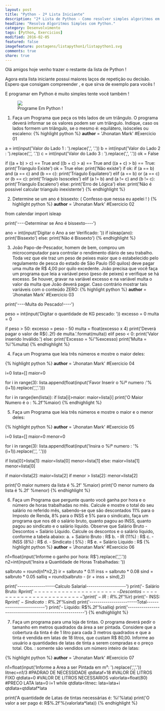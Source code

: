```yaml
---
layout: post
title: "Python - 2ª Lista Iniciante"
description: "2ª Lista de Python - Como resolver simples algoritmos em Python."
headline: "Resolva Algoritmos Simples com Python."
category: Desenvolvimento
tags: [Python, Exercicios]
modified: 2016-02-05
featured: false
imagefeature: postagens/listapython1/listapython1.svg
comments: true
share: true
---
```


Olá amigos hoje venho trazer o restante da lista de Python !

Agora esta lista iniciante possui maiores laços de repetição ou decisão.
Espero que consigam compreender , e que sirva de exemplo para vocês !

E programar em Python é muito simples tente você também !

<figure>
	<img src="{{ site.url }}/images/listapython1/snakepython.png">
	<figcaption><a data-toggle="tooltip" title="Python é Fácil até para Zumbis!">Programe Em Python !</a></figcaption>
</figure>

1) Faça um Programa que peça os três lados de um triângulo. O programa deverá informar se os valores podem ser um triângulo. Indique, caso os lados formem um triângulo, se o mesmo é: equilátero, isósceles ou escaleno:
{% highlight python %}
__author__ = 'Jhonatan Mark'
#Exercicio 01

a = int(input('Valor do Lado 1 : ').replace(',', '.'))
b = int(input('Valor do Lado 2 : ').replace(',', '.'))
c = int(input('Valor do Lado 3 : ').replace(',', '.'))
ok = False

if ((a + b) > c) == True and ((b + c) > a) == True and ((a + c) > b) == True:
    print('Triangulo Existe')
    ok = True
else:
    print('Não existe')
if ok:
    if (a == b) and (a == c) and (b == c):
        print('Triagulo Equilatero')
    elif (a == b) or (a == c) or (b == c):
        print('Triagulo Isosceles')
    elif (a != b) and (a != c) and (b != c):
        print('Triangulo Escaleno')
    else:
        print('Erro de Lógica')
else:
    print('Não é possivel calcular triangulo inexistente')
{% endhighlight %}

2) Determine se um ano é bissexto: ( Confesso que nessa eu apelei ! )
{% highlight python %}
__author__ = 'Jhonatan Mark'
#Exercicio 02

from calendar import isleap

print('----Determinar se Ano é bissexto----')

ano = int(input('Digitar o Ano a ser Verificado: '))
if isleap(ano):
    print('Bissexto')
else:
    print('Não é Bissexto')
{% endhighlight %}

3) João Papo-de-Pescador, homem de bem, comprou um microcomputador para controlar o rendimento diário de seu trabalho. Toda vez que ele traz um peso de peixes maior que o estabelecido pelo regulamento de pesca do estado de São Paulo (50 quilos) deve pagar uma multa de R$ 4,00 por quilo excedente. João precisa que você faça um programa que leia a variável peso (peso de peixes) e verifique se há excesso. Se houver, gravar na variável excesso e na variável multa o valor da multa que João deverá pagar. Caso contrário mostrar tais variáveis com o conteúdo ZERO:
{% highlight python %}
__author__ = 'Jhonatan Mark'
#Exercicio 03

print('----Multa do Pescado!----')

peso = int(input('Digitar o quantidade de KG pescado: '))
excesso = 0
multa = 0

if peso > 50:
    excesso = peso - 50
    multa = float(excesso x 4)
    print('Deverá pagar o valor de R${:.2f} de multa.'.format(multa))
elif peso < 0:
    print('Valor inserido Inválido.')
else:
    print('Excesso = %i'%excesso)
    print('Multa = %i'%multa)
{% endhighlight %}

4) Faça um Programa que leia três números e mostre o maior deles:

{% highlight python %}
__author__ = 'Jhonatan Mark'
#Exercicio 04

i=0
lista=[]
maior=0

for i in range(3):
    lista.append(float(input('Favor Inserir o %iº numero :'%(i+1)).replace(',','.')))

for i in range(len(lista)):
    if lista[i]>maior:
        maior=lista[i]
print('O Maior Numero é o : %.2f'%maior)
{% endhighlight %}

5) Faça um Programa que leia três números e mostre o maior e o menor deles:

{% highlight python %}
__author__ = 'Jhonatan Mark'
#Exercicio 05

i=0
lista=[]
maior=0
menor=0

for i in range(3):
    lista.append(float(input('Insira o %iº numero : '%(i+1)).replace(',', '.')))

if lista[0]>lista[1]:
    maior=lista[0]
    menor=lista[1]
else:
    maior=lista[1]
    menor=lista[0]

if maior<lista[2]:
    maior=lista[2]
if menor > lista[2]:
    menor=lista[2]

print('O maior numero da lista é %.2f' %maior)
print('O menor numero da lista é %.2f' %menor)
{% endhighlight %}

6) Faça um Programa que pergunte quanto você ganha por hora e o número de horas trabalhadas no mês. Calcule e mostre o total do seu salário no referido mês, sabendo-se que são descontados 11% para o Imposto de Renda, 8% para o INSS e 5% para o sindicato, faça um programa que nos dê o salário bruto, quanto pagou ao INSS, quanto pagou ao sindicato e o salário líquido. Observe que Salário Bruto - Descontos = Salário Líquido. Calcule os descontos e o salário líquido, conforme a tabela abaixo: a. + Salário Bruto : R$ b. - IR (11%) : R$ c. - INSS (8%) : R$ d. - Sindicato ( 5%) : R$ e. = Salário Liquido : R$
{% highlight python %}
__author__ = 'Jhonatan Mark'
#Exercicio 06

n1=float(input('Informe o ganho por hora: R$').replace(',','.'))
n2=int(input('Insira a Quantidade de Horas Trabalhadas: '))

salbruto = round(n1*n2,2)
ir = salbruto * 0.11
inss = salbruto * 0.08
sind = salbruto * 0.05
salliq = round(salbruto - (ir + inss + sind),2)

print('-------------------Calculo Salarial--------------------')
print('- Salário Bruto: R$%.2f'%salbruto)
print('----------------------Descontos------------------------')
print('- IR: R$%.2f'%ir)
print('- INSS: R$%.2f'%inss)
print('- Sindicato: R$%.2f'%sind)
print('------------------------Total--------------------------')
print('- Liquido: R$%.2f'%salliq)
print('--------------------------------------------------------')
{% endhighlight %}

7) Faça um programa para uma loja de tintas. O programa deverá pedir o tamanho em metros quadrados da área a ser pintada. Considere que a cobertura da tinta é de 1 litro para cada 3 metros quadrados e que a tinta é vendida em latas de 18 litros, que custam R$ 80,00. Informe ao usuário a quantidades de latas de tinta a serem compradas e o preço total. Obs. : somente são vendidos um número inteiro de latas:

{% highlight python %}
__author__ = 'Jhonatan Mark'
#Exercicio 07

n1=float(input('Informe a Area a ser Pintada em m²: ').replace(',','.'))
litnec=n1/3         #PADRAO DE NECESSIDADE
qtdlataf=18         #VALOR DE LITROS FIXO
qtdlata=0           #VALOR DE LITROS NECESSARIOS
valorlata=float(80) #PRECO LATA
lata=0
i=1
while qtdlata<litnec:
    lata=lata+i
    qtdlata=qtdlataf*lata

print('A quantidade de Latas de tintas necessárias é: %i'%lata)
print('O valor a ser pago é: R$%.2f'%(valorlata*lata))
{% endhighlight %}
